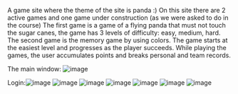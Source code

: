 A game site where the theme of the site is panda :)
On this site there are 2 active games and one game under construction (as we were asked to do in the course)
The first game is a game of a flying panda that must not touch the sugar canes, the game has 3 levels of difficulty: easy, medium, hard.
The second game is the memory game by using colors.
The game starts at the easiest level and progresses as the player succeeds.
While playing the games, the user accumulates points and breaks personal and team records.


The main window:
![image](https://github.com/SaraOshritYosian/PandaGames/assets/92250796/d80227d0-f7ba-435a-86a2-4bd0a7163889)

Login:![image](https://github.com/SaraOshritYosian/PandaGames/assets/92250796/8f77d1b6-88f1-4c3d-81dd-01c98584a6ed)
![image](https://github.com/SaraOshritYosian/PandaGames/assets/92250796/391e450a-61d6-469b-9649-1139dc0f4d38)
![image](https://github.com/SaraOshritYosian/PandaGames/assets/92250796/86035d3f-e76a-4e90-98cc-7420acb594b6)
![image](https://github.com/SaraOshritYosian/PandaGames/assets/92250796/49b3fea0-b463-4689-88d4-a7b8a70ebf74)
![image](https://github.com/SaraOshritYosian/PandaGames/assets/92250796/a1e1e7a0-9c52-47db-b57c-8de1c20b5a4e)
![image](https://github.com/SaraOshritYosian/PandaGames/assets/92250796/ec1185a5-8373-4d8b-8e73-4f39c7239467)
![image](https://github.com/SaraOshritYosian/PandaGames/assets/92250796/ac71684f-b91b-4084-b057-593a95679e72)



